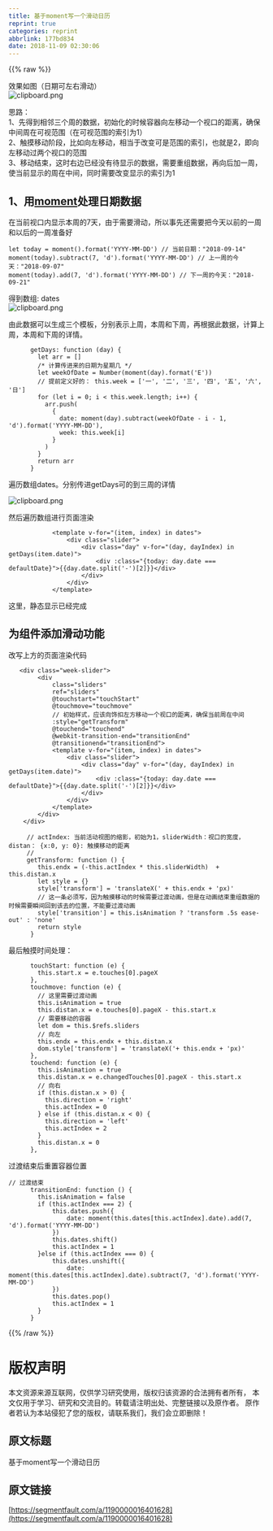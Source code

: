```yaml
---
title: 基于moment写一个滑动日历
reprint: true
categories: reprint
abbrlink: 177bd834
date: 2018-11-09 02:30:06
---
```


{{% raw %}}
<p>&#x6548;&#x679C;&#x5982;&#x56FE;&#xFF08;&#x65E5;&#x671F;&#x53EF;&#x5DE6;&#x53F3;&#x6ED1;&#x52A8;&#xFF09;<br><span class="img-wrap"><img data-src="/img/bVbghzo?w=321&amp;h=112" src="https://static.alili.tech/img/bVbghzo?w=321&amp;h=112" alt="clipboard.png" title="clipboard.png" style="cursor:pointer;display:inline"></span></p><p>&#x601D;&#x8DEF;&#xFF1A;<br>1&#x3001;&#x5148;&#x5F97;&#x5230;&#x76F8;&#x90BB;&#x4E09;&#x4E2A;&#x5468;&#x7684;&#x6570;&#x636E;&#xFF0C;&#x521D;&#x59CB;&#x5316;&#x7684;&#x65F6;&#x5019;&#x5BB9;&#x5668;&#x5411;&#x5DE6;&#x79FB;&#x52A8;&#x4E00;&#x4E2A;&#x89C6;&#x53E3;&#x7684;&#x8DDD;&#x79BB;&#xFF0C;&#x786E;&#x4FDD;&#x4E2D;&#x95F4;&#x5468;&#x5728;&#x53EF;&#x89C6;&#x8303;&#x56F4;&#xFF08;&#x5728;&#x53EF;&#x89C6;&#x8303;&#x56F4;&#x7684;&#x7D22;&#x5F15;&#x4E3A;1&#xFF09;<br>2&#x3001;&#x89E6;&#x6478;&#x79FB;&#x52A8;&#x9636;&#x6BB5;&#xFF0C;&#x6BD4;&#x5982;&#x5411;&#x5DE6;&#x79FB;&#x52A8;&#xFF0C;&#x76F8;&#x5F53;&#x4E8E;&#x6539;&#x53D8;&#x53EF;&#x662F;&#x8303;&#x56F4;&#x7684;&#x7D22;&#x5F15;&#xFF0C;&#x4E5F;&#x5C31;&#x662F;2&#xFF0C;&#x5373;&#x5411;&#x5DE6;&#x79FB;&#x52A8;&#x8FC7;&#x4E24;&#x4E2A;&#x89C6;&#x53E3;&#x7684;&#x8303;&#x56F4;<br>3&#x3001;&#x79FB;&#x52A8;&#x7ED3;&#x675F;&#xFF0C;&#x8FD9;&#x65F6;&#x53F3;&#x8FB9;&#x5DF2;&#x7ECF;&#x6CA1;&#x6709;&#x5F85;&#x663E;&#x793A;&#x7684;&#x6570;&#x636E;&#xFF0C;&#x9700;&#x8981;&#x91CD;&#x7EC4;&#x6570;&#x636E;&#xFF0C;&#x518D;&#x5411;&#x540E;&#x52A0;&#x4E00;&#x5468;&#xFF0C;&#x4F7F;&#x5F53;&#x524D;&#x663E;&#x793A;&#x7684;&#x5468;&#x5728;&#x4E2D;&#x95F4;&#xFF0C;&#x540C;&#x65F6;&#x9700;&#x8981;&#x6539;&#x53D8;&#x663E;&#x793A;&#x7684;&#x7D22;&#x5F15;&#x4E3A;1</p><h2 id="articleHeader0">1&#x3001;&#x7528;<a href="http://momentjs.cn/docs/" rel="nofollow noreferrer" target="_blank">moment</a>&#x5904;&#x7406;&#x65E5;&#x671F;&#x6570;&#x636E;</h2><p>&#x5728;&#x5F53;&#x524D;&#x89C6;&#x53E3;&#x5185;&#x663E;&#x793A;&#x672C;&#x5468;&#x7684;7&#x5929;&#xFF0C;&#x7531;&#x4E8E;&#x9700;&#x8981;&#x6ED1;&#x52A8;&#xFF0C;&#x6240;&#x4EE5;&#x4E8B;&#x5148;&#x8FD8;&#x9700;&#x8981;&#x628A;&#x4ECA;&#x5929;&#x4EE5;&#x524D;&#x7684;&#x4E00;&#x5468;&#x548C;&#x4EE5;&#x540E;&#x7684;&#x4E00;&#x5468;&#x51C6;&#x5907;&#x597D;</p><div class="widget-codetool" style="display:none"><div class="widget-codetool--inner"><span class="selectCode code-tool" data-toggle="tooltip" data-placement="top" title="" data-original-title="&#x5168;&#x9009;"></span> <span type="button" class="copyCode code-tool" data-toggle="tooltip" data-placement="top" data-clipboard-text="let today = moment().format(&apos;YYYY-MM-DD&apos;) // &#x5F53;&#x524D;&#x65E5;&#x671F;&#xFF1A;&quot;2018-09-14&quot;
moment(today).subtract(7, &apos;d&apos;).format(&apos;YYYY-MM-DD&apos;) // &#x4E0A;&#x4E00;&#x5468;&#x7684;&#x4ECA;&#x5929;&#xFF1A;&quot;2018-09-07&quot;
moment(today).add(7, &apos;d&apos;).format(&apos;YYYY-MM-DD&apos;) // &#x4E0B;&#x4E00;&#x5468;&#x7684;&#x4ECA;&#x5929;&#xFF1A;&quot;2018-09-21&quot;" title="" data-original-title="&#x590D;&#x5236;"></span> <span type="button" class="saveToNote code-tool" data-toggle="tooltip" data-placement="top" title="" data-original-title="&#x653E;&#x8FDB;&#x7B14;&#x8BB0;"></span></div></div><pre class="hljs stylus"><code>let today = moment().format(<span class="hljs-string">&apos;YYYY-MM-DD&apos;</span>) <span class="hljs-comment">// &#x5F53;&#x524D;&#x65E5;&#x671F;&#xFF1A;&quot;2018-09-14&quot;</span>
<span class="hljs-function"><span class="hljs-title">moment</span><span class="hljs-params">(today)</span></span>.subtract(<span class="hljs-number">7</span>, <span class="hljs-string">&apos;d&apos;</span>).format(<span class="hljs-string">&apos;YYYY-MM-DD&apos;</span>) <span class="hljs-comment">// &#x4E0A;&#x4E00;&#x5468;&#x7684;&#x4ECA;&#x5929;&#xFF1A;&quot;2018-09-07&quot;</span>
<span class="hljs-function"><span class="hljs-title">moment</span><span class="hljs-params">(today)</span></span>.add(<span class="hljs-number">7</span>, <span class="hljs-string">&apos;d&apos;</span>).format(<span class="hljs-string">&apos;YYYY-MM-DD&apos;</span>) <span class="hljs-comment">// &#x4E0B;&#x4E00;&#x5468;&#x7684;&#x4ECA;&#x5929;&#xFF1A;&quot;2018-09-21&quot;</span></code></pre><p>&#x5F97;&#x5230;&#x6570;&#x7EC4;: dates<br><span class="img-wrap"><img data-src="/img/bVbgXfq?w=424&amp;h=361" src="https://static.alili.tech/img/bVbgXfq?w=424&amp;h=361" alt="clipboard.png" title="clipboard.png" style="cursor:pointer;display:inline"></span></p><p>&#x7531;&#x6B64;&#x6570;&#x636E;&#x53EF;&#x4EE5;&#x751F;&#x6210;&#x4E09;&#x4E2A;&#x6A21;&#x677F;&#xFF0C;&#x5206;&#x522B;&#x8868;&#x793A;&#x4E0A;&#x5468;&#xFF0C;&#x672C;&#x5468;&#x548C;&#x4E0B;&#x5468;&#xFF0C;&#x518D;&#x6839;&#x636E;&#x6B64;&#x6570;&#x636E;&#xFF0C;&#x8BA1;&#x7B97;&#x4E0A;&#x5468;&#xFF0C;&#x672C;&#x5468;&#x548C;&#x4E0B;&#x5468;&#x7684;&#x8BE6;&#x60C5;&#x3002;</p><div class="widget-codetool" style="display:none"><div class="widget-codetool--inner"><span class="selectCode code-tool" data-toggle="tooltip" data-placement="top" title="" data-original-title="&#x5168;&#x9009;"></span> <span type="button" class="copyCode code-tool" data-toggle="tooltip" data-placement="top" data-clipboard-text="      getDays: function (day) {
        let arr = []
        /* &#x8BA1;&#x7B97;&#x4F20;&#x8FDB;&#x6765;&#x7684;&#x65E5;&#x671F;&#x4E3A;&#x661F;&#x671F;&#x51E0; */
        let weekOfDate = Number(moment(day).format(&apos;E&apos;))
        // &#x63D0;&#x524D;&#x5B9A;&#x4E49;&#x597D;&#x7684;&#xFF1A; this.week = [&apos;&#x4E00;&apos;, &apos;&#x4E8C;&apos;, &apos;&#x4E09;&apos;, &apos;&#x56DB;&apos;, &apos;&#x4E94;&apos;, &apos;&#x516D;&apos;, &apos;&#x65E5;&apos;]
        for (let i = 0; i &lt; this.week.length; i++) {
          arr.push(
            {
              date: moment(day).subtract(weekOfDate - i - 1, &apos;d&apos;).format(&apos;YYYY-MM-DD&apos;),
              week: this.week[i]
            }
          )
        }
        return arr
      }" title="" data-original-title="&#x590D;&#x5236;"></span> <span type="button" class="saveToNote code-tool" data-toggle="tooltip" data-placement="top" title="" data-original-title="&#x653E;&#x8FDB;&#x7B14;&#x8BB0;"></span></div></div><pre class="hljs bash"><code>      getDays: <span class="hljs-keyword">function</span> (day) {
        <span class="hljs-built_in">let</span> arr = []
        /* &#x8BA1;&#x7B97;&#x4F20;&#x8FDB;&#x6765;&#x7684;&#x65E5;&#x671F;&#x4E3A;&#x661F;&#x671F;&#x51E0; */
        <span class="hljs-built_in">let</span> weekOfDate = Number(moment(day).format(<span class="hljs-string">&apos;E&apos;</span>))
        // &#x63D0;&#x524D;&#x5B9A;&#x4E49;&#x597D;&#x7684;&#xFF1A; this.week = [<span class="hljs-string">&apos;&#x4E00;&apos;</span>, <span class="hljs-string">&apos;&#x4E8C;&apos;</span>, <span class="hljs-string">&apos;&#x4E09;&apos;</span>, <span class="hljs-string">&apos;&#x56DB;&apos;</span>, <span class="hljs-string">&apos;&#x4E94;&apos;</span>, <span class="hljs-string">&apos;&#x516D;&apos;</span>, <span class="hljs-string">&apos;&#x65E5;&apos;</span>]
        <span class="hljs-keyword">for</span> (<span class="hljs-built_in">let</span> i = 0; i &lt; this.week.length; i++) {
          arr.push(
            {
              date: moment(day).subtract(weekOfDate - i - 1, <span class="hljs-string">&apos;d&apos;</span>).format(<span class="hljs-string">&apos;YYYY-MM-DD&apos;</span>),
              week: this.week[i]
            }
          )
        }
        <span class="hljs-built_in">return</span> arr
      }</code></pre><p>&#x904D;&#x5386;&#x6570;&#x7EC4;dates&#x3002;&#x5206;&#x522B;&#x4F20;&#x8FDB;getDays&#x53EF;&#x7684;&#x5230;&#x4E09;&#x5468;&#x7684;&#x8BE6;&#x60C5;</p><p><span class="img-wrap"><img data-src="/img/bVbgXiJ?w=307&amp;h=495" src="https://static.alili.tech/img/bVbgXiJ?w=307&amp;h=495" alt="clipboard.png" title="clipboard.png" style="cursor:pointer;display:inline"></span></p><p>&#x7136;&#x540E;&#x904D;&#x5386;&#x6570;&#x7EC4;&#x8FDB;&#x884C;&#x9875;&#x9762;&#x6E32;&#x67D3;</p><div class="widget-codetool" style="display:none"><div class="widget-codetool--inner"><span class="selectCode code-tool" data-toggle="tooltip" data-placement="top" title="" data-original-title="&#x5168;&#x9009;"></span> <span type="button" class="copyCode code-tool" data-toggle="tooltip" data-placement="top" data-clipboard-text="            &lt;template v-for=&quot;(item, index) in dates&quot;&gt;
                &lt;div class=&quot;slider&quot;&gt;
                    &lt;div class=&quot;day&quot; v-for=&quot;(day, dayIndex) in getDays(item.date)&quot;&gt;
                        &lt;div :class=&quot;{today: day.date === defaultDate}&quot;&gt;{{day.date.split(&apos;-&apos;)[2]}}&lt;/div&gt;
                    &lt;/div&gt;
                &lt;/div&gt;
            &lt;/template&gt;" title="" data-original-title="&#x590D;&#x5236;"></span> <span type="button" class="saveToNote code-tool" data-toggle="tooltip" data-placement="top" title="" data-original-title="&#x653E;&#x8FDB;&#x7B14;&#x8BB0;"></span></div></div><pre class="hljs applescript"><code>            &lt;template v-<span class="hljs-keyword">for</span>=<span class="hljs-string">&quot;(item, index) in dates&quot;</span>&gt;
                &lt;<span class="hljs-keyword">div</span> <span class="hljs-built_in">class</span>=<span class="hljs-string">&quot;slider&quot;</span>&gt;
                    &lt;<span class="hljs-keyword">div</span> <span class="hljs-built_in">class</span>=<span class="hljs-string">&quot;day&quot;</span> v-<span class="hljs-keyword">for</span>=<span class="hljs-string">&quot;(day, dayIndex) in getDays(item.date)&quot;</span>&gt;
                        &lt;<span class="hljs-keyword">div</span> :<span class="hljs-built_in">class</span>=<span class="hljs-string">&quot;{today: day.date === defaultDate}&quot;</span>&gt;{{<span class="hljs-built_in">day</span>.<span class="hljs-built_in">date</span>.split(&apos;-&apos;)[<span class="hljs-number">2</span>]}}&lt;/<span class="hljs-keyword">div</span>&gt;
                    &lt;/<span class="hljs-keyword">div</span>&gt;
                &lt;/<span class="hljs-keyword">div</span>&gt;
            &lt;/template&gt;</code></pre><p>&#x8FD9;&#x91CC;&#xFF0C;&#x9759;&#x6001;&#x663E;&#x793A;&#x5DF2;&#x7ECF;&#x5B8C;&#x6210;</p><h2 id="articleHeader1">&#x4E3A;&#x7EC4;&#x4EF6;&#x6DFB;&#x52A0;&#x6ED1;&#x52A8;&#x529F;&#x80FD;</h2><p>&#x6539;&#x5199;&#x4E0A;&#x65B9;&#x7684;&#x9875;&#x9762;&#x6E32;&#x67D3;&#x4EE3;&#x7801;</p><div class="widget-codetool" style="display:none"><div class="widget-codetool--inner"><span class="selectCode code-tool" data-toggle="tooltip" data-placement="top" title="" data-original-title="&#x5168;&#x9009;"></span> <span type="button" class="copyCode code-tool" data-toggle="tooltip" data-placement="top" data-clipboard-text="   &lt;div class=&quot;week-slider&quot;&gt;
        &lt;div
            class=&quot;sliders&quot;
            ref=&quot;sliders&quot;
            @touchstart=&quot;touchStart&quot;
            @touchmove=&quot;touchmove&quot;
            // &#x521D;&#x59CB;&#x6837;&#x5F0F;&#xFF0C;&#x5E94;&#x8BE5;&#x5411;&#x9970;&#x6263;&#x5DE6;&#x65B9;&#x79FB;&#x52A8;&#x4E00;&#x4E2A;&#x89C6;&#x53E3;&#x7684;&#x8DDD;&#x79BB;&#xFF0C;&#x786E;&#x4FDD;&#x5F53;&#x524D;&#x5468;&#x5728;&#x4E2D;&#x95F4;
            :style=&quot;getTransform&quot; 
            @touchend=&quot;touchend&quot;
            @webkit-transition-end=&quot;transitionEnd&quot;
            @transitionend=&quot;transitionEnd&quot;&gt;
            &lt;template v-for=&quot;(item, index) in dates&quot;&gt;
                &lt;div class=&quot;slider&quot;&gt;
                    &lt;div class=&quot;day&quot; v-for=&quot;(day, dayIndex) in getDays(item.date)&quot;&gt;
                        &lt;div :class=&quot;{today: day.date === defaultDate}&quot;&gt;{{day.date.split(&apos;-&apos;)[2]}}&lt;/div&gt;
                    &lt;/div&gt;
                &lt;/div&gt;
            &lt;/template&gt;
        &lt;/div&gt;
    &lt;/div&gt;" title="" data-original-title="&#x590D;&#x5236;"></span> <span type="button" class="saveToNote code-tool" data-toggle="tooltip" data-placement="top" title="" data-original-title="&#x653E;&#x8FDB;&#x7B14;&#x8BB0;"></span></div></div><pre class="hljs scala"><code>   &lt;div <span class="hljs-class"><span class="hljs-keyword">class</span></span>=<span class="hljs-string">&quot;week-slider&quot;</span>&gt;
        &lt;div
            <span class="hljs-class"><span class="hljs-keyword">class</span></span>=<span class="hljs-string">&quot;sliders&quot;</span>
            ref=<span class="hljs-string">&quot;sliders&quot;</span>
            <span class="hljs-meta">@touchstart</span>=<span class="hljs-string">&quot;touchStart&quot;</span>
            <span class="hljs-meta">@touchmove</span>=<span class="hljs-string">&quot;touchmove&quot;</span>
            <span class="hljs-comment">// &#x521D;&#x59CB;&#x6837;&#x5F0F;&#xFF0C;&#x5E94;&#x8BE5;&#x5411;&#x9970;&#x6263;&#x5DE6;&#x65B9;&#x79FB;&#x52A8;&#x4E00;&#x4E2A;&#x89C6;&#x53E3;&#x7684;&#x8DDD;&#x79BB;&#xFF0C;&#x786E;&#x4FDD;&#x5F53;&#x524D;&#x5468;&#x5728;&#x4E2D;&#x95F4;</span>
            :style=<span class="hljs-string">&quot;getTransform&quot;</span> 
            <span class="hljs-meta">@touchend</span>=<span class="hljs-string">&quot;touchend&quot;</span>
            <span class="hljs-meta">@webkit</span>-transition-end=<span class="hljs-string">&quot;transitionEnd&quot;</span>
            <span class="hljs-meta">@transitionend</span>=<span class="hljs-string">&quot;transitionEnd&quot;</span>&gt;
            &lt;template v-<span class="hljs-keyword">for</span>=<span class="hljs-string">&quot;(item, index) in dates&quot;</span>&gt;
                &lt;div <span class="hljs-class"><span class="hljs-keyword">class</span></span>=<span class="hljs-string">&quot;slider&quot;</span>&gt;
                    &lt;div <span class="hljs-class"><span class="hljs-keyword">class</span></span>=<span class="hljs-string">&quot;day&quot;</span> v-<span class="hljs-keyword">for</span>=<span class="hljs-string">&quot;(day, dayIndex) in getDays(item.date)&quot;</span>&gt;
                        &lt;div :<span class="hljs-class"><span class="hljs-keyword">class</span></span>=<span class="hljs-string">&quot;{today: day.date === defaultDate}&quot;</span>&gt;{{day.date.split(&apos;-&apos;)[<span class="hljs-number">2</span>]}}&lt;/div&gt;
                    &lt;/div&gt;
                &lt;/div&gt;
            &lt;/template&gt;
        &lt;/div&gt;
    &lt;/div&gt;</code></pre><div class="widget-codetool" style="display:none"><div class="widget-codetool--inner"><span class="selectCode code-tool" data-toggle="tooltip" data-placement="top" title="" data-original-title="&#x5168;&#x9009;"></span> <span type="button" class="copyCode code-tool" data-toggle="tooltip" data-placement="top" data-clipboard-text="     // actIndex: &#x5F53;&#x524D;&#x6D3B;&#x52A8;&#x89C6;&#x56FE;&#x7684;&#x7F29;&#x5F71;&#xFF0C;&#x521D;&#x59CB;&#x4E3A;1&#xFF0C;sliderWidth&#xFF1A;&#x89C6;&#x53E3;&#x7684;&#x5BBD;&#x5EA6;&#xFF0C; distan&#xFF1A; {x:0, y: 0}: &#x89E6;&#x6478;&#x79FB;&#x52A8;&#x7684;&#x8DDD;&#x79BB;
     // 
     getTransform: function () {
        this.endx = (-this.actIndex * this.sliderWidth)  + this.distan.x
        let style = {}
        style[&apos;transform&apos;] = &apos;translateX(&apos; + this.endx + &apos;px)&apos;
        // &#x8FD9;&#x4E00;&#x6761;&#x5FC5;&#x987B;&#x5199;&#xFF0C;&#x56E0;&#x4E3A;&#x89E6;&#x6478;&#x79FB;&#x52A8;&#x7684;&#x65F6;&#x5019;&#x9700;&#x8981;&#x8FC7;&#x6E21;&#x52A8;&#x753B;&#xFF0C;&#x4F46;&#x662F;&#x5728;&#x52A8;&#x753B;&#x7ED3;&#x675F;&#x91CD;&#x7EC4;&#x6570;&#x636E;&#x7684;&#x65F6;&#x5019;&#x9700;&#x8981;&#x77AC;&#x95F4;&#x56DE;&#x5230;&#x8BE5;&#x53BB;&#x7684;&#x4F4D;&#x7F6E;&#xFF0C;&#x4E0D;&#x80FD;&#x8981;&#x8FC7;&#x6E21;&#x52A8;&#x753B;
        style[&apos;transition&apos;] = this.isAnimation ? &apos;transform .5s ease-out&apos; : &apos;none&apos;
        return style
      }" title="" data-original-title="&#x590D;&#x5236;"></span> <span type="button" class="saveToNote code-tool" data-toggle="tooltip" data-placement="top" title="" data-original-title="&#x653E;&#x8FDB;&#x7B14;&#x8BB0;"></span></div></div><pre class="hljs kotlin"><code>     <span class="hljs-comment">// actIndex: &#x5F53;&#x524D;&#x6D3B;&#x52A8;&#x89C6;&#x56FE;&#x7684;&#x7F29;&#x5F71;&#xFF0C;&#x521D;&#x59CB;&#x4E3A;1&#xFF0C;sliderWidth&#xFF1A;&#x89C6;&#x53E3;&#x7684;&#x5BBD;&#x5EA6;&#xFF0C; distan&#xFF1A; {x:0, y: 0}: &#x89E6;&#x6478;&#x79FB;&#x52A8;&#x7684;&#x8DDD;&#x79BB;</span>
     <span class="hljs-comment">// </span>
     getTransform: function () {
        <span class="hljs-keyword">this</span>.endx = (-<span class="hljs-keyword">this</span>.actIndex * <span class="hljs-keyword">this</span>.sliderWidth)  + <span class="hljs-keyword">this</span>.distan.x
        let style = {}
        style[<span class="hljs-string">&apos;transform&apos;</span>] = <span class="hljs-string">&apos;translateX(&apos;</span> + <span class="hljs-keyword">this</span>.endx + <span class="hljs-string">&apos;px)&apos;</span>
        <span class="hljs-comment">// &#x8FD9;&#x4E00;&#x6761;&#x5FC5;&#x987B;&#x5199;&#xFF0C;&#x56E0;&#x4E3A;&#x89E6;&#x6478;&#x79FB;&#x52A8;&#x7684;&#x65F6;&#x5019;&#x9700;&#x8981;&#x8FC7;&#x6E21;&#x52A8;&#x753B;&#xFF0C;&#x4F46;&#x662F;&#x5728;&#x52A8;&#x753B;&#x7ED3;&#x675F;&#x91CD;&#x7EC4;&#x6570;&#x636E;&#x7684;&#x65F6;&#x5019;&#x9700;&#x8981;&#x77AC;&#x95F4;&#x56DE;&#x5230;&#x8BE5;&#x53BB;&#x7684;&#x4F4D;&#x7F6E;&#xFF0C;&#x4E0D;&#x80FD;&#x8981;&#x8FC7;&#x6E21;&#x52A8;&#x753B;</span>
        style[<span class="hljs-string">&apos;transition&apos;</span>] = <span class="hljs-keyword">this</span>.isAnimation ? <span class="hljs-string">&apos;transform .5s ease-out&apos;</span> : <span class="hljs-string">&apos;none&apos;</span>
        <span class="hljs-keyword">return</span> style
      }</code></pre><p>&#x6700;&#x540E;&#x89E6;&#x6478;&#x65F6;&#x95F4;&#x5904;&#x7406;&#xFF1A;</p><div class="widget-codetool" style="display:none"><div class="widget-codetool--inner"><span class="selectCode code-tool" data-toggle="tooltip" data-placement="top" title="" data-original-title="&#x5168;&#x9009;"></span> <span type="button" class="copyCode code-tool" data-toggle="tooltip" data-placement="top" data-clipboard-text="      touchStart: function (e) {
        this.start.x = e.touches[0].pageX
      },
      touchmove: function (e) {
        // &#x8FD9;&#x91CC;&#x9700;&#x8981;&#x8FC7;&#x6E21;&#x52A8;&#x753B;
        this.isAnimation = true
        this.distan.x = e.touches[0].pageX - this.start.x
        // &#x9700;&#x8981;&#x79FB;&#x52A8;&#x7684;&#x5BB9;&#x5668;
        let dom = this.$refs.sliders
        // &#x5411;&#x5DE6;
        this.endx = this.endx + this.distan.x
        dom.style[&apos;transform&apos;] = &apos;translateX(&apos;+ this.endx + &apos;px)&apos;
      },
      touchend: function (e) {
        this.isAnimation = true
        this.distan.x = e.changedTouches[0].pageX - this.start.x
        // &#x5411;&#x53F3;
        if (this.distan.x &gt; 0) {
          this.direction = &apos;right&apos;
          this.actIndex = 0
        } else if (this.distan.x &lt; 0) {
          this.direction = &apos;left&apos;
          this.actIndex = 2
        }
        this.distan.x = 0
      }," title="" data-original-title="&#x590D;&#x5236;"></span> <span type="button" class="saveToNote code-tool" data-toggle="tooltip" data-placement="top" title="" data-original-title="&#x653E;&#x8FDB;&#x7B14;&#x8BB0;"></span></div></div><pre class="hljs stylus"><code>      touchStart: function (e) {
        this<span class="hljs-selector-class">.start</span><span class="hljs-selector-class">.x</span> = e<span class="hljs-selector-class">.touches</span>[<span class="hljs-number">0</span>]<span class="hljs-selector-class">.pageX</span>
      },
      touchmove: function (e) {
        <span class="hljs-comment">// &#x8FD9;&#x91CC;&#x9700;&#x8981;&#x8FC7;&#x6E21;&#x52A8;&#x753B;</span>
        this<span class="hljs-selector-class">.isAnimation</span> = true
        this<span class="hljs-selector-class">.distan</span><span class="hljs-selector-class">.x</span> = e<span class="hljs-selector-class">.touches</span>[<span class="hljs-number">0</span>]<span class="hljs-selector-class">.pageX</span> - this<span class="hljs-selector-class">.start</span><span class="hljs-selector-class">.x</span>
        <span class="hljs-comment">// &#x9700;&#x8981;&#x79FB;&#x52A8;&#x7684;&#x5BB9;&#x5668;</span>
        let dom = this.<span class="hljs-variable">$refs</span><span class="hljs-selector-class">.sliders</span>
        <span class="hljs-comment">// &#x5411;&#x5DE6;</span>
        this<span class="hljs-selector-class">.endx</span> = this<span class="hljs-selector-class">.endx</span> + this<span class="hljs-selector-class">.distan</span><span class="hljs-selector-class">.x</span>
        dom<span class="hljs-selector-class">.style</span>[<span class="hljs-string">&apos;transform&apos;</span>] = <span class="hljs-string">&apos;translateX(&apos;</span>+ this<span class="hljs-selector-class">.endx</span> + <span class="hljs-string">&apos;px)&apos;</span>
      },
      touchend: function (e) {
        this<span class="hljs-selector-class">.isAnimation</span> = true
        this<span class="hljs-selector-class">.distan</span><span class="hljs-selector-class">.x</span> = e<span class="hljs-selector-class">.changedTouches</span>[<span class="hljs-number">0</span>]<span class="hljs-selector-class">.pageX</span> - this<span class="hljs-selector-class">.start</span><span class="hljs-selector-class">.x</span>
        <span class="hljs-comment">// &#x5411;&#x53F3;</span>
        <span class="hljs-keyword">if</span> (this<span class="hljs-selector-class">.distan</span><span class="hljs-selector-class">.x</span> &gt; <span class="hljs-number">0</span>) {
          this<span class="hljs-selector-class">.direction</span> = <span class="hljs-string">&apos;right&apos;</span>
          this<span class="hljs-selector-class">.actIndex</span> = <span class="hljs-number">0</span>
        } <span class="hljs-keyword">else</span> <span class="hljs-keyword">if</span> (this<span class="hljs-selector-class">.distan</span><span class="hljs-selector-class">.x</span> &lt; <span class="hljs-number">0</span>) {
          this<span class="hljs-selector-class">.direction</span> = <span class="hljs-string">&apos;left&apos;</span>
          this<span class="hljs-selector-class">.actIndex</span> = <span class="hljs-number">2</span>
        }
        this<span class="hljs-selector-class">.distan</span><span class="hljs-selector-class">.x</span> = <span class="hljs-number">0</span>
      },</code></pre><p>&#x8FC7;&#x6E21;&#x7ED3;&#x675F;&#x540E;&#x91CD;&#x7F6E;&#x5BB9;&#x5668;&#x4F4D;&#x7F6E;</p><div class="widget-codetool" style="display:none"><div class="widget-codetool--inner"><span class="selectCode code-tool" data-toggle="tooltip" data-placement="top" title="" data-original-title="&#x5168;&#x9009;"></span> <span type="button" class="copyCode code-tool" data-toggle="tooltip" data-placement="top" data-clipboard-text="// &#x8FC7;&#x6E21;&#x7ED3;&#x675F;
      transitionEnd: function () {
        this.isAnimation = false
        if (this.actIndex === 2) {
            this.dates.push({
                date: moment(this.dates[this.actIndex].date).add(7, &apos;d&apos;).format(&apos;YYYY-MM-DD&apos;)
            })
            this.dates.shift()
            this.actIndex = 1
        }else if (this.actIndex === 0) {
            this.dates.unshift({
                date: moment(this.dates[this.actIndex].date).subtract(7, &apos;d&apos;).format(&apos;YYYY-MM-DD&apos;)
            })
            this.dates.pop()
            this.actIndex = 1
        }
      }" title="" data-original-title="&#x590D;&#x5236;"></span> <span type="button" class="saveToNote code-tool" data-toggle="tooltip" data-placement="top" title="" data-original-title="&#x653E;&#x8FDB;&#x7B14;&#x8BB0;"></span></div></div><pre class="hljs kotlin"><code><span class="hljs-comment">// &#x8FC7;&#x6E21;&#x7ED3;&#x675F;</span>
      transitionEnd: function () {
        <span class="hljs-keyword">this</span>.isAnimation = <span class="hljs-literal">false</span>
        <span class="hljs-keyword">if</span> (<span class="hljs-keyword">this</span>.actIndex === <span class="hljs-number">2</span>) {
            <span class="hljs-keyword">this</span>.dates.push({
                date: moment(<span class="hljs-keyword">this</span>.dates[<span class="hljs-keyword">this</span>.actIndex].date).add(<span class="hljs-number">7</span>, <span class="hljs-string">&apos;d&apos;</span>).format(<span class="hljs-string">&apos;YYYY-MM-DD&apos;</span>)
            })
            <span class="hljs-keyword">this</span>.dates.shift()
            <span class="hljs-keyword">this</span>.actIndex = <span class="hljs-number">1</span>
        }<span class="hljs-keyword">else</span> <span class="hljs-keyword">if</span> (<span class="hljs-keyword">this</span>.actIndex === <span class="hljs-number">0</span>) {
            <span class="hljs-keyword">this</span>.dates.unshift({
                date: moment(<span class="hljs-keyword">this</span>.dates[<span class="hljs-keyword">this</span>.actIndex].date).subtract(<span class="hljs-number">7</span>, <span class="hljs-string">&apos;d&apos;</span>).format(<span class="hljs-string">&apos;YYYY-MM-DD&apos;</span>)
            })
            <span class="hljs-keyword">this</span>.dates.pop()
            <span class="hljs-keyword">this</span>.actIndex = <span class="hljs-number">1</span>
        }
      }</code></pre>
{{% /raw %}}

# 版权声明
本文资源来源互联网，仅供学习研究使用，版权归该资源的合法拥有者所有，
本文仅用于学习、研究和交流目的。转载请注明出处、完整链接以及原作者。
原作者若认为本站侵犯了您的版权，请联系我们，我们会立即删除！

## 原文标题
基于moment写一个滑动日历

## 原文链接
[https://segmentfault.com/a/1190000016401628](https://segmentfault.com/a/1190000016401628)

